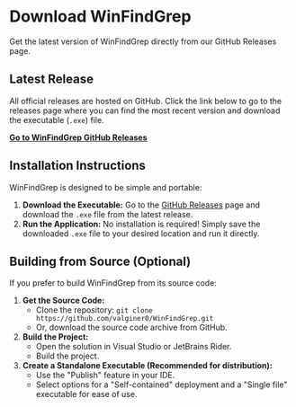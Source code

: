 # Download WinFindGrep

Get the latest version of WinFindGrep directly from our GitHub Releases page.

## Latest Release

All official releases are hosted on GitHub. Click the link below to go to the releases page where you can find the most recent version and download the executable (`.exe`) file.

[**Go to WinFindGrep GitHub Releases**](https://github.com/valginer0/WinFindGrep/releases)

## Installation Instructions

WinFindGrep is designed to be simple and portable:

1.  **Download the Executable:** Go to the [GitHub Releases](https://github.com/valginer0/WinFindGrep/releases) page and download the `.exe` file from the latest release.
2.  **Run the Application:** No installation is required! Simply save the downloaded `.exe` file to your desired location and run it directly.

## Building from Source (Optional)

If you prefer to build WinFindGrep from its source code:

1.  **Get the Source Code:**
    *   Clone the repository: `git clone https://github.com/valginer0/WinFindGrep.git`
    *   Or, download the source code archive from GitHub.
2.  **Build the Project:**
    *   Open the solution in Visual Studio or JetBrains Rider.
    *   Build the project.
3.  **Create a Standalone Executable (Recommended for distribution):**
    *   Use the "Publish" feature in your IDE.
    *   Select options for a "Self-contained" deployment and a "Single file" executable for ease of use.
